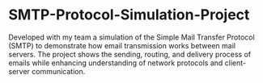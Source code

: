 # SMTP-Protocol-Simulation-Project
 Developed with my team a simulation of the Simple Mail Transfer Protocol (SMTP) to demonstrate how email transmission works between mail servers. The project shows the sending, routing, and delivery process of emails while enhancing understanding of network protocols and client-server communication.
